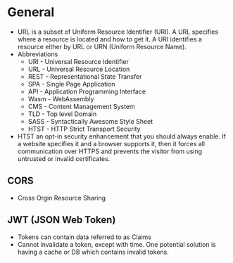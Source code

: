 # General

- URL is a subset of Uniform Resource Identifier (URI). A URL specifies where a resource is located and how to get it. A URI identifies a resource either by URL or URN (Uniform Resource Name).
- Abbreviations
    - URI - Universal Resource Identifier
    - URL - Universal Resource Location
    - REST - Representational State Transfer
    - SPA - Single Page Application
    - API - Application Programming Interface
    - Wasm - WebAssembly 
    - CMS - Content Management System
    - TLD - Top level Domain
    - SASS - Syntactically Awesome Style Sheet
    - HTST - HTTP Strict Transport Security
-  HTST an opt-in security enhancement that you should always enable. If a website specifies it and a browser supports it, then it forces all communication over HTTPS and prevents the visitor from using untrusted or invalid certificates.

## CORS

- Cross Orgin Resource Sharing

## JWT (JSON Web Token)

- Tokens can contain data referred to as Claims
- Cannot invalidate a token, except with time. One potential solution is having a cache or DB which contains invalid tokens.